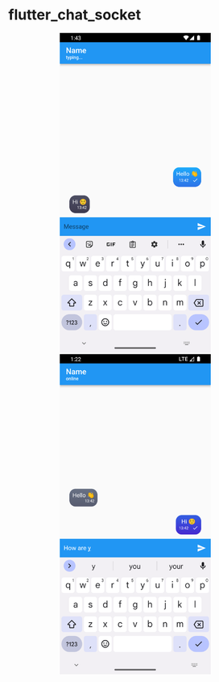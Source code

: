 # flutter_chat_socket

<p align="center">
  <img src="screenshoots/1.png" width="300" title="User 1" alt="User 1">
  <img src="screenshoots/2.png" width="300" title="User 2" alt="User 2">
</p>